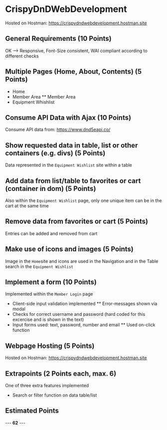 # CrispyDnDWebDevelopment
Hosted on Hostman: https://crispydndwebdevelopment.hostman.site

## General Requirements (10 Points)
OK --> Responsive, Font-Size consistent, WAI compliant according to different checks

## Multiple Pages (Home, About, Contents) (5 Points)
* Home
* Member Area
** Member Area
* Equipment Whishlist

## Consume API Data with Ajax (10 Points)
Consume API data from: https://www.dnd5eapi.co/

## Show requested data in table, list or other containers (e.g. divs) (5 Points)
Data represented in the `Equipment Wishlist` site within a table

## Add data from list/table to favorites or cart (container in dom) (5 Points)
Also within the `Equipment Wishlist` page, only one unique item can be in the cart at the same time

## Remove data from favorites or cart (5 Points)
Entries can be added and removed from cart

## Make use of icons and images (5 Points)
Image in the `Home`site and icons are used in the Navigation and in the Table search in the `Equipment Wishlist`

## Implement a form (10 Points)
Implemented within the `Member Login` page
* Client-side input validation implemented
** Error-messages shown via modal
* Checks for correct  username and password (hard coded for this excercise and is shown in the text)
* Input forms used: text, password, number and email
** Used on-click function

## Webpage Hosting (5 Points)
Hosted on Hostman: https://crispydndwebdevelopment.hostman.site

## Extrapoints (2 Points each, max. 6)
One of three extra features implemented
* Search or filter function on data table/list

## Estimated Points
--- **62** ---